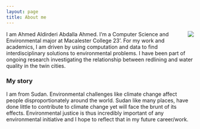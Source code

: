 ```yaml
---
layout: page
title: About me
---
```



<img align="right" style="max-width: 50%;" src=assets/img/ahmed-4.jpg markdown="1">


I am Ahmed Aldirderi Abdalla Ahmed. I’m a Computer Science and Environmental major at Macalester College 23’. For my work and academics, I am driven by using computation and data to find interdisciplinary solutions to environmental problems. I have been part of ongoing research investigating the relationship between redlining and water quality in the twin cities. 

### My story

I am from Sudan. Environmental challenges like climate change affect people disproportionately around the world. Sudan like many places, have done little to contribute to climate change yet will face the brunt of its effects. Environmental justice is thus incredibly important of any environmental initiative and I hope to reflect that in my future career/work. 

